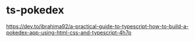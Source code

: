 # ts-pokedex

https://dev.to/ibrahima92/a-practical-guide-to-typescript-how-to-build-a-pokedex-app-using-html-css-and-typescript-4h7p
